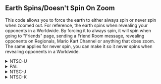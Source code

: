 ## Earth Spins/Doesn't Spin On Zoom

This code allows you to force the earth to either always spin or never spin when zoomed out. For reference, the earth spins when revealing your opponents in a Worldwide. By forcing it to always spin, it will spin when going to "Friends" page, sending a Friend Room message, revealing opponents on Regionals, Mario Kart Channel or anything that does zoom. The same applies for never spin, you can make it so it never spins when revealing opponents in a Worldwide.

<details>
<summary>NTSC-U</summary>

X: Forced spin type (0 for no spin, 1 for spin)

```powerpc
0474B378 38A0000X
```
</details>

<details>
<summary>PAL</summary>

X: Forced spin type (0 for no spin, 1 for spin)

```powerpc
047508B8 38A0000X
```
</details>

<details>
<summary>NTSC-J</summary>

X: Forced spin type (0 for no spin, 1 for spin)

```powerpc
0474FF24 38A0000X
```
</details>

<details>
<summary>NTSC-K</summary>

X: Forced spin type (0 for no spin, 1 for spin)

```powerpc
0473EC78 38A0000X
```
</details>